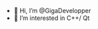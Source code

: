 - 👋 Hi, I’m @GigaDevelopper
- 👀 I’m interested in C++/ Qt

<!---
GigaDevelopper/GigaDevelopper is a ✨ special ✨ repository because its `README.md` (this file) appears on your GitHub profile.
You can click the Preview link to take a look at your changes.
--->
